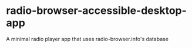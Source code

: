 # radio-browser-accessible-desktop-app
A minimal radio player app that uses radio-browser.info's database
